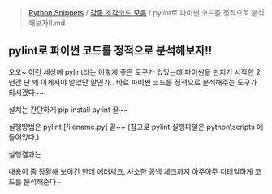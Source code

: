 > [Python Snippets](../README.md) / [각종 조각코드 모음](README.md) / pylint로 파이썬 코드를 정적으로 분석해보자!!.md
## pylint로 파이썬 코드를 정적으로 분석해보자!!
오오~ 이런 세상에 pylint라는 이렇게 좋은 도구가 있었는데 파이썬을 만지기 시작한 2년간 난 왜 이제서야 알았단 말인가..
바로 파이썬 코드를 정적으로 분석해주는 도구가 되시겠다~~ 

설치는 간단하게 pip install pylint 끝~~

실행방법은 pylint [filename.py] 끝~~ (참고로 pylint 실행파일은 python\scripts 에 들어있다.)

실행결과는


내용이 좀 장황해 보이긴 한데 에러체크, 사소한 공백 체크까지 아주아주 디테일하게 코드를 분석해준다~